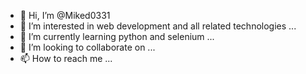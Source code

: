 - 👋 Hi, I’m @Miked0331
- 👀 I’m interested in web development and all related technologies ...
- 🌱 I’m currently learning python and selenium ...
- 💞️ I’m looking to collaborate on ...
- 📫 How to reach me ...

<!---
Miked0331/Miked0331 is a ✨ special ✨ repository because its `README.md` (this file) appears on your GitHub profile.
You can click the Preview link to take a look at your changes.
--->
